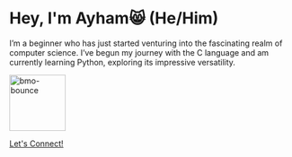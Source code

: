 # Hey, I'm Ayham😸 (He/Him)
I’m a beginner who has just started venturing into the fascinating realm of computer science. I’ve begun my journey with the C language and am currently learning Python, exploring its impressive versatility.  <p align="left">
  <img src="https://github.com/user-attachments/assets/c8fe7880-20b6-4c9e-99ae-aa26fb8e1351" alt="bmo-bounce" width="100" />
</p>


[Let's Connect!](https://www.linkedin.com/in/ayham-hasan-925a03339/)
